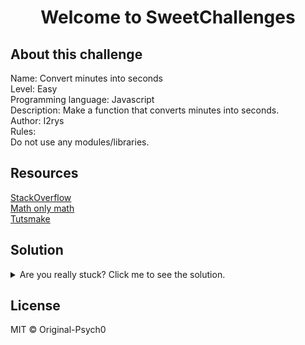 <h1  align="center">Welcome to SweetChallenges</h1>

## About this challenge
<p>
Name: Convert minutes into seconds<br>
Level: Easy<br>
Programming language: Javascript<br>
Description: Make a function that converts minutes into seconds.<br>
Author: I2rys<br>
Rules:<br>
Do not use any modules/libraries.
</p>

## Resources
[StackOverflow](https://stackoverflow.com/questions/8907764/convert-minutes-to-seconds)<br>
[Math only math](https://www.math-only-math.com/conversion-of-minutes-into-seconds.html)<br>
[Tutsmake](https://www.tutsmake.com/javascript-convert-hours-to-minutesminutes-to-secondsdate-to-milliseconds/)

## Solution
<details>
    <summary>Are you really stuck? Click me to see the solution.</summary>

    function return_sum(minutes){
        return minutes * 60
    }

    return_sum(5) //300
    return_sum(3) //180
    return_sum(1) //60

</details>

## License
MIT © Original-Psych0